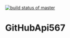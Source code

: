 [![build status of master](https://travis-ci.org/otavara/GitHubApi567.svg?branch=HW05a_Mocking)](https://travis-ci.org/otavara/GitHubApi567)
# GitHubApi567
